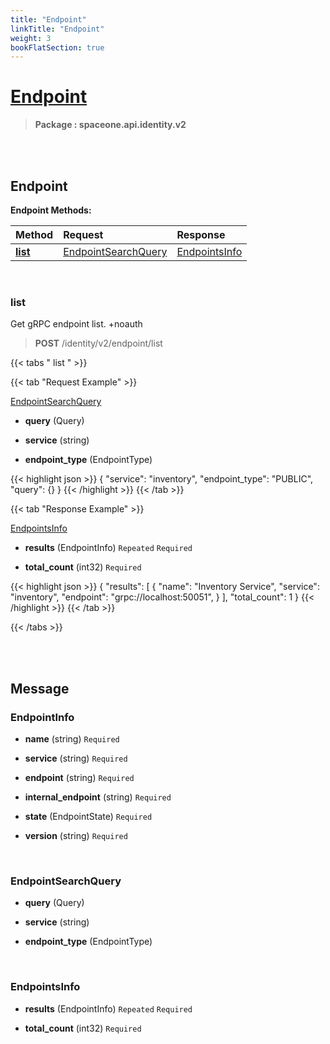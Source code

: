 ```yaml
---
title: "Endpoint"
linkTitle: "Endpoint"
weight: 3
bookFlatSection: true
---
```

# [Endpoint](#Endpoint)



>  **Package : spaceone.api.identity.v2**

<br>
<br>

## Endpoint





**Endpoint Methods:**


| Method | Request | Response |
| :----- | :-------- | :-------- |
| [**list**](./Endpoint#list) | [EndpointSearchQuery](Endpoint#endpointsearchquery) | [EndpointsInfo](Endpoint#endpointsinfo) |



    
<br>

### list

Get gRPC endpoint list.
+noauth



> **POST** /identity/v2/endpoint/list
>





 {{< tabs " list " >}}

 {{< tab "Request Example" >}}



[EndpointSearchQuery](./Endpoint#endpointsearchquery)

* **query** (Query)  


* **service** (string)  


* **endpoint_type** (EndpointType)  





{{< highlight json >}}
{
 "service": "inventory",
 "endpoint_type": "PUBLIC",
 "query": {}
}
{{< /highlight >}}
{{< /tab >}}


 {{< tab "Response Example" >}}

[EndpointsInfo](#ENDPOINTSINFO)
* **results** (EndpointInfo)  `Repeated`   `Required` 

* **total_count** (int32)   `Required` 



{{< highlight json >}}
{
   "results": [
       {
           "name": "Inventory Service",
           "service": "inventory",
           "endpoint": "grpc://localhost:50051",
       }
   ],
   "total_count": 1
}
{{< /highlight >}}
{{< /tab >}}


{{< /tabs >}}


    


<br>
<br>

## Message



### EndpointInfo
* **name** (string)   `Required` 

    
* **service** (string)   `Required` 

    
* **endpoint** (string)   `Required` 

    
* **internal_endpoint** (string)   `Required` 

    
* **state** (EndpointState)   `Required` 

    
* **version** (string)   `Required` 

    <br>

### EndpointSearchQuery
* **query** (Query)  

    
* **service** (string)  

    
* **endpoint_type** (EndpointType)  

    <br>

### EndpointsInfo
* **results** (EndpointInfo)  `Repeated`    `Required` 

    
* **total_count** (int32)   `Required` 

    <br>
